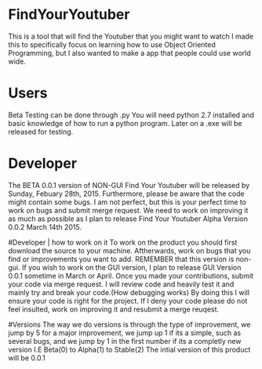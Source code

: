 
# FindYourYoutuber
This is a tool that will find the Youtuber that you might want to watch
I made this to specifically focus on learning how to use Object Oriented Programming, but I also wanted to make a app that people could use world wide. 
# Users 
Beta Testing can be done through .py You will need python 2.7 installed and basic knowledge of how to run a python program. Later on a .exe will be released for testing. 

# Developer 
The BETA 0.0.1 version of NON-GUI Find Your Youtuber will be released by Sunday, Febuary 28th, 2015. Furthermore, please be aware that the code might contain some bugs. I am not perfect, but this is your perfect time to work on bugs and submit merge request. We need to work on improving it as much as possible as I plan to release Find Your Youtuber Alpha Version 0.0.2 March 14th 2015. 

#Developer | how to work on it
To work on the product you should first download the source to your machine. Aftherwards, work on bugs that you find or improvements you want to add. REMEMBER that this version is non-gui. If you wish to work on the GUI version, I plan to release GUI Version 0.0.1 sometime in March or April. Once you made your contributions, submit your code via merge request. I will review code and heavily test it and mainly try and break your code.(How debugging works)  By doing this I will ensure your code is right for the project. If I deny your code please do not feel insulted, work on improving it and resubmit a merge reuqest. 

#Versions 
The way we do versions is through the type of improvement, we jump by 5 for a major improvement, we jump up 1 if its a simple, such as several bugs, and we jump by 1 in the first number if its a completly new version I.E Beta(0) to Alpha(1) to Stable(2) The intial version of this product will be 0.0.1


